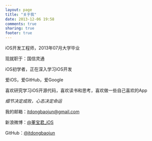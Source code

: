 ```yaml
---
layout: page
title: "关于我"
date: 2013-12-06 19:58
comments: true
sharing: true
footer: true
---
```

iOS开发工程师，2013年07月大学毕业
  
现就职于：国信灵通  
  
iOS初学者，正在深入学习iOS开发  
  
爱iOS，爱GitHub，爱Google  
  
喜欢研究学习iOS开源代码，喜欢读书和思考，喜欢做一些自己喜欢的App  
  
*细节决定成败，心态决定命运*  
  
我的邮箱：<itdongbaojun@gmail.com>  
  
新浪微博：[@董宝君_iOS](http://weibo.com/u/3026163601)  
  
GitHub：[@itdongbaojun](https://github.com/itdongbaojun)